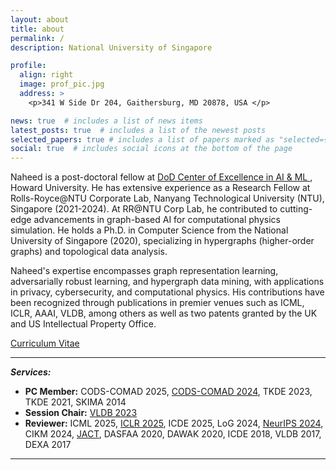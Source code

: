 ```yaml
---
layout: about
title: about
permalink: /
description: National University of Singapore

profile:
  align: right
  image: prof_pic.jpg
  address: >
    <p>341 W Side Dr 204, Gaithersburg, MD 20878, USA </p>

news: true  # includes a list of news items
latest_posts: true  # includes a list of the newest posts
selected_papers: true # includes a list of papers marked as "selected={true}"
social: true  # includes social icons at the bottom of the page
---
```

Naheed is a post-doctoral fellow at <a href="https://www.dod-coe4ai-ml.org/home"> DoD Center of Excellence in AI & ML </a>, Howard University. He has extensive experience as a Research Fellow at Rolls-Royce@NTU Corporate Lab, Nanyang Technological University (NTU), Singapore (2021-2024). At RR@NTU Corp Lab, he contributed to cutting-edge advancements in graph-based AI for computational physics simulation. He holds a Ph.D. in Computer Science from the National University of Singapore (2020), specializing in hypergraphs (higher-order graphs) and topological data analysis. 

Naheed's expertise encompasses graph representation learning, adversarially robust learning, and hypergraph data mining, with applications in privacy, cybersecurity, and  computational physics. His contributions have been recognized through publications in premier venues such as ICML, ICLR, AAAI, VLDB, among others as well as two patents granted by the UK and US Intellectual Property Office.
 

<a href='assets/pdf/Naheed_Resume.pdf'>Curriculum Vitae</a>

<!-- <a href='assets/pdf/Research_Statement.pdf'>Research Statement</a> -->

---------
***Services:*** 
- **PC Member:** CODS-COMAD 2025, [CODS-COMAD 2024](https://cods-comad.in/program-committee.php), TKDE 2023, TKDE 2021, SKIMA 2014
- **Session Chair:** [VLDB 2023](https://vldb.org/2023/?program-schedule#R30)
- **Reviewer:** ICML 2025, <a href="https://iclr.cc/Conferences/2025/Reviewers">ICLR 2025</a>, ICDE 2025, LoG 2024, <a href = "https://neurips.cc/Conferences/2024/ProgramCommittee">NeurIPS 2024</a>, CIKM 2024, [JACT](https://www.springer.com/journal/41468/), DASFAA 2020, DAWAK 2020, ICDE 2018, VLDB 2017, DEXA 2017

---------
